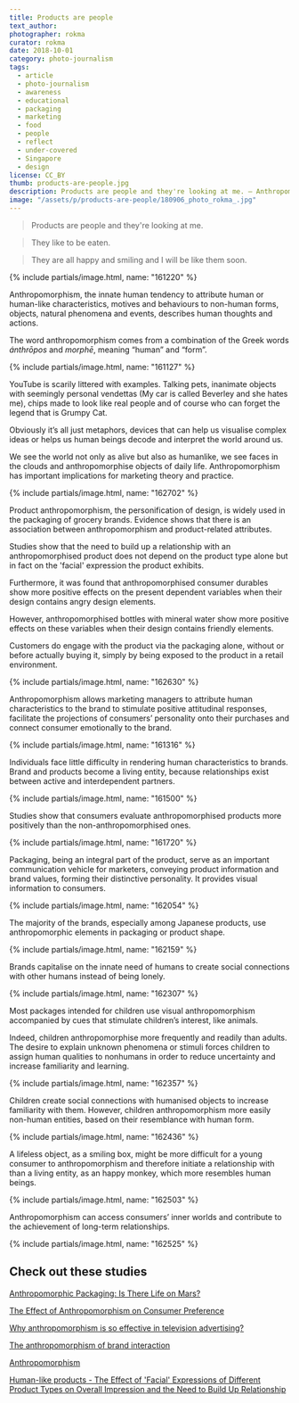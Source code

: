 ```yaml
---
title: Products are people
text_author:
photographer: rokma
curator: rokma
date: 2018-10-01
category: photo-journalism
tags:
  - article
  - photo-journalism
  - awareness
  - educational
  - packaging
  - marketing
  - food
  - people
  - reflect
  - under-covered
  - Singapore
  - design
license: CC_BY
thumb: products-are-people.jpg
description: Products are people and they're looking at me. – Anthropomorphism, the innate human tendency to attribute human or human-like characteristics, motives and behaviours to non-human forms, objects, natural phenomena and events, describes human thoughts and actions.
image: "/assets/p/products-are-people/180906_photo_rokma_.jpg"
---
```


>Products are people and they're looking at me.

>They like to be eaten.

>They are all happy and smiling and I will be like them soon.

{% include partials/image.html, name: "161220" %}

Anthropomorphism, the innate human tendency to attribute human or human-like characteristics, motives and behaviours to non-human forms, objects, natural phenomena and events, describes human thoughts and actions.

The word anthropomorphism comes from a combination of the Greek words _ánthrōpos_ and _morphē_, meaning “human” and “form”.


{% include partials/image.html, name: "161127" %}

YouTube is scarily littered with examples. Talking pets, inanimate objects with seemingly personal vendettas (My car is called Beverley and she hates me), chips made to look like real people and of course who can forget the legend that is Grumpy Cat.

Obviously it’s all just metaphors, devices that can help us visualise complex ideas or helps us human beings decode and interpret the world around us.


We see the world not only as alive but also as humanlike, we see faces in the clouds and anthropomorphise objects of daily life. Anthropomorphism has important implications for marketing theory and practice.

{% include partials/image.html, name: "162702" %}


Product anthropomorphism, the personification of design, is widely used in the packaging of grocery brands. Evidence shows that there is an association between anthropomorphism and product-related attributes.


Studies show that the need to build up a relationship with an anthropomorphised product does not depend on the product type alone but in fact on the 'facial' expression the product exhibits.

Furthermore, it was found that anthropomorphised consumer durables show more positive effects on the present dependent variables when their design contains angry design elements.

However, anthropomorphised bottles with mineral water show more positive effects on these variables when their design contains friendly elements.




Customers do engage with the product via the packaging alone, without or before actually buying it, simply by being exposed to the product in a retail environment.

{% include partials/image.html, name: "162630" %}


Anthropomorphism allows marketing managers to attribute human characteristics to the brand to stimulate positive attitudinal responses, facilitate the projections of consumers’ personality onto their purchases and connect consumer emotionally to the brand.


{% include partials/image.html, name: "161316" %}

Individuals face little difficulty in rendering human characteristics to brands. Brand and products become a living entity, because relationships exist between active and interdependent partners.


{% include partials/image.html, name: "161500" %}

Studies show that consumers evaluate anthropomorphised products more positively than the non-anthropomorphised ones.



{% include partials/image.html, name: "161720" %}

Packaging, being an integral part of the product, serve as an important communication vehicle for marketers, conveying product information and brand values, forming their distinctive personality. It provides visual information to consumers.


{% include partials/image.html, name: "162054" %}


The majority of the brands, especially among Japanese products, use anthropomorphic elements in packaging or product shape.


{% include partials/image.html, name: "162159" %}


Brands capitalise on the innate need of humans to create social connections with other humans instead of being lonely.


{% include partials/image.html, name: "162307" %}


Most packages intended for children use visual anthropomorphism accompanied by cues that stimulate children’s interest, like animals.

Indeed, children anthropomorphise more frequently and readily than adults. The desire to explain unknown phenomena or stimuli forces children to assign human qualities to nonhumans in order to reduce uncertainty and increase familiarity and learning.



{% include partials/image.html, name: "162357" %}

Children create social connections with humanised objects to increase familiarity with them. However, children anthropomorphism more easily non-human entities, based on their resemblance with human form.

{% include partials/image.html, name: "162436" %}


A lifeless object, as a smiling box, might be more difficult for a young consumer to anthropomorphism and therefore initiate a relationship with than a living entity, as an happy monkey, which more resembles human beings.


{% include partials/image.html, name: "162503" %}

Anthropomorphism can access consumers’ inner worlds and contribute to the achievement of long-term relationships.


{% include partials/image.html, name: "162525" %}






## Check out these studies

[Anthropomorphic Packaging: Is There Life on Mars?](http://eprints.whiterose.ac.uk/87337/2/AnthropomorphicPackagingThereMars%5B1%5D.pdf)


[The Effect of Anthropomorphism on Consumer Preference](http://www.acrwebsite.org/volumes/v43/acr_vol43_1019046.pdf)


[Why anthropomorphism is so effective in television advertising?](https://garthburley.wordpress.com/2017/03/31/why-anthropomorphism-is-so-effective-in-television-advertising/)

[The anthropomorphism of brand interaction](http://www.bandt.com.au/uncategorised/The-anthropomorphism-of-brand-interaction)

[Anthropomorphism](http://www.literarydevices.com/anthropomorphism/)

[Human-like products - The Effect of 'Facial' Expressions of Different Product Types on Overall Impression and the Need to Build Up Relationship](https://essay.utwente.nl/69514/1/Riesenbeck_MA_BMS.pdf)
